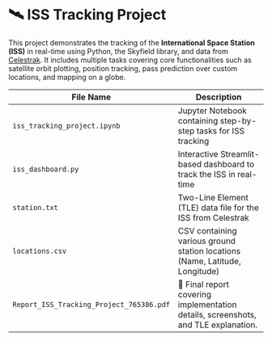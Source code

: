 # 🛰️ ISS Tracking Project

This project demonstrates the tracking of the **International Space Station (ISS)** in real-time using Python, the Skyfield library, and data from [Celestrak](https://celestrak.org/). It includes multiple tasks covering core functionalities such as satellite orbit plotting, position tracking, pass prediction over custom locations, and mapping on a globe.

| File Name              | Description |
|------------------------|-------------|
| `iss_tracking_project.ipynb` | Jupyter Notebook containing step-by-step tasks for ISS tracking |
| `iss_dashboard.py`     | Interactive Streamlit-based dashboard to track the ISS in real-time |
| `station.txt`          | Two-Line Element (TLE) data file for the ISS from Celestrak |
| `locations.csv`        | CSV containing various ground station locations (Name, Latitude, Longitude) |
| `Report_ISS_Tracking_Project_765386.pdf` | 📄 Final report covering implementation details, screenshots, and TLE explanation. |

